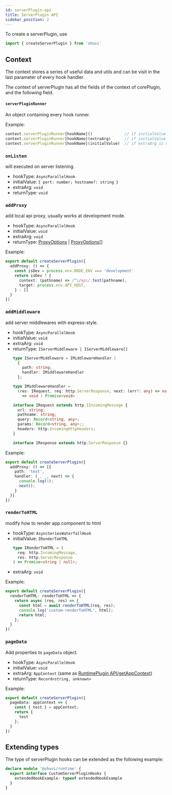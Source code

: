 ```yaml
---
id: serverPlugin-api
title: ServerPlugin API
sidebar_position: 2
---
```


To create a serverPlugin, use

```ts
import { createServerPlugin } from 'shuvi'
```

## Context

The context stores a series of useful data and utils and can be visit in the last parameter of every hook handler.

The context of serverPlugin has all the fields of the context of corePlugin, and the following field.

#### `serverPluginRunner`

An object containing every hook runner.

Example:
```ts
context.serverPluginRunner[hookName]()              // if initialValue and extraArg are void
context.serverPluginRunner[hookName](extraArg)      // if initialValue is void
context.serverPluginRunner[hookName](initialValue)  // if extraArg is void
```

### `onListen`

will executed on server listening.

- hookType: `AsyncParallelHook`
- initialValue: `{ port: number; hostname?: string }`
- extraArg: `void`
- returnType: `void`

### `addProxy`

add local api proxy, usually works at development mode.
- hookType: `AsyncParallelHook`
- initialValue: `void`
- extraArg: `void`
- returnType: [ProxyOptions](https://github.com/chimurai/http-proxy-middleware#http-proxy-options) | [ProxyOptions](https://github.com/chimurai/http-proxy-middleware#http-proxy-options)[]

Example:
```ts
export default createServerPlugin({
  addProxy: () => {
    const isDev = process.env.NODE_ENV === 'development'
    return isDev ? {
      context: (pathname) => /^\/api/.test(pathname),
      target: process.env.API_HOST,
    } : []
  }
})
```

### `addMiddleware`

add server middlewares with express-style.

- hookType: `AsyncParallelHook`
- initialValue: `void`
- extraArg: `void`
- returnType: `IServerMiddleware | IServerMiddleware[]`
  ```ts
  type IServerMiddleware = IMiddlewareHandler | 
    { 
      path: string; 
      handler: IMiddlewareHandler 
    };

  type IMiddlewareHandler = 
    (res: IRequest, req: http.ServerResponse, next: (err?: any) => void)
      => void | Promise<void>

  interface IRequest extends http.IIncomingMessage {
    url: string;
    pathname: string;
    query: Record<string, any>;
    params: Record<string, any>;;
    headers: http.IncomingHttpHeaders;
  }

  interface IResponse extends http.ServerResponse {}
  ```

Example:
```ts
export default createServerPlugin({
  addProxy: () => [{
    path: 'test',
    handler: (_, _, next) => {
      console.log(1);
      next();
    }
  }]
})
```

### `renderToHTML`

modify how to render app component to html

- hookType: `AsyncSeriesWaterfallHook`
- initialValue: `IRenderToHTML`
  ```ts
  type IRenderToHTML = (
    req: http.IncomingMessage,
    res: http.ServerResponse
  ) => Promise<string | null>;
  ```
- extraArg: `void`

Example:
```ts
export default createServerPlugin({
  renderToHTML: renderToHTML => {
    return async (req, res) => {
      const html = await renderToHTML(req, res);
      console.log('custom-renderToHTML', html);
      return html;
    };
  }
})
```

### `pageData`

Add properties to `pageData` object.

- hookType: `AsyncParallelHook`
- initialValue: `void`
- extraArg: `AppContext` (same as [RuntimePlugin API/getAppContext](./runtimePlugin-api.md#getappcontext))
- returnType: `Record<string, unknown>`

Example:
```ts
export default createServerPlugin({
  pageData: appContext => {
    const { test } = appContext;
    return {
      test
    };
  }
})
```

## Extending types

The type of serverPlugin hooks can be extended as the following example:

```ts title="types.d.ts"
declare module '@shuvi/runtime' {
  export interface CustomServerPluginHooks {
    extendedHookExample: typeof extendedHookExample
  }
}
```